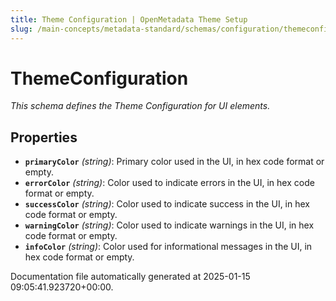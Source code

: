 ```yaml
---
title: Theme Configuration | OpenMetadata Theme Setup
slug: /main-concepts/metadata-standard/schemas/configuration/themeconfiguration
---
```


# ThemeConfiguration

*This schema defines the Theme Configuration for UI elements.*

## Properties

- **`primaryColor`** *(string)*: Primary color used in the UI, in hex code format or empty.
- **`errorColor`** *(string)*: Color used to indicate errors in the UI, in hex code format or empty.
- **`successColor`** *(string)*: Color used to indicate success in the UI, in hex code format or empty.
- **`warningColor`** *(string)*: Color used to indicate warnings in the UI, in hex code format or empty.
- **`infoColor`** *(string)*: Color used for informational messages in the UI, in hex code format or empty.


Documentation file automatically generated at 2025-01-15 09:05:41.923720+00:00.
